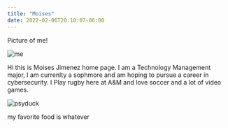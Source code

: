 ```yaml
---
title: "Moises"
date: 2022-02-06T20:10:07-06:00
---
```

Picture of me!

![me](https://scontent.fftw1-1.fna.fbcdn.net/v/t39.30808-6/s1080x2048/273321455_5263321137025076_4470580754749737611_n.jpg?_nc_cat=106&ccb=1-5&_nc_sid=730e14&_nc_ohc=LieSfVEF670AX8y0ICi&tn=K034pIrDOyh0icUa&_nc_ht=scontent.fftw1-1.fna&oh=00_AT-6aPYJsmDSoLcYI4mDkbj-KbPsx5vn-NgrWwJvQfL3tg&oe=6204D0E1)


 Hi this is Moises Jimenez home page. I am a Technology Management major, I am currenlty a sophmore and am hoping to pursue a career in cybersecurity. I Play rugby here at A&M and love soccer and a lot of video games. 

![psyduck](https://www.nicepng.com/png/detail/230-2306200_psyduck-from-the-official-artwork-set-for-psyduck.png)

my favorite food is whatever